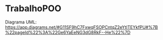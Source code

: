 # TrabalhoPOO

Diagrama UML:
https://app.diagrams.net/#G11SF9hC7FxwqFSOPCntqZ2eYtITEYkfPU#%7B%22pageId%22%3A%22Ge6YaEeNG3dG8RkF--He%22%7D
